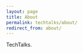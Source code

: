 ```yaml
---
layout: page
title: About
permalink: techtalks/about/
redirect_from: about/
---
```


<p class="message">
  TechTalks.
</p>

